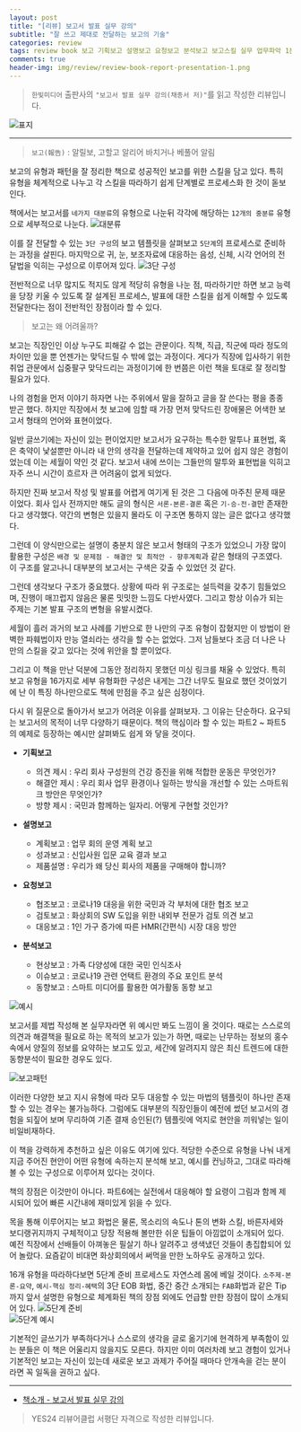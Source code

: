 ```yaml
---  
layout: post  
title: "[리뷰] 보고서 발표 실무 강의"  
subtitle: "잘 쓰고 제대로 전달하는 보고의 기술"  
categories: review  
tags: review book 보고 기획보고 설명보고 요청보고 분석보고 보고스킬 실무 업무파악 1분보고  
comments: true  
header-img: img/review/review-book-report-presentation-1.png
---  
```

  
> `한빛미디어` 출판사의 `"보고서 발표 실무 강의(채종서 저)"`를 읽고 작성한 리뷰입니다.  

![표지](https://theorydb.github.io/assets/img/review/review-book-report-presentation-1.png)  

---

> `보고(報告)` : 알릴보, 고할고
> 알리어 바치거나 베풀어 알림

보고의 유형과 패턴을 잘 정리한 책으로 성공적인 보고를 위한 스킬을 담고 있다. 특히 유형을 체계적으로 나누고 각 스킬을 따라하기 쉽게 단계별로 프로세스화 한 것이 돋보인다.

책에서는 보고서를 `네가지 대분류`의 유형으로 나눈뒤 각각에 해당하는 `12개의 중분류` 유형으로 세부적으로 나눈다. 
![대분류](https://theorydb.github.io/assets/img/review/review-book-report-presentation-2.png)  

이를 잘 전달할 수 있는 `3단 구성`의 보고 템플릿을 살펴보고 `5단계`의 프로세스로 준비하는 과정을 살핀다. 마지막으로 귀, 눈, 보조자료에 대응하는 음성, 신체, 시각 언어의 전달법을 익히는 구성으로 이루어져 있다.
![3단 구성](https://theorydb.github.io/assets/img/review/review-book-report-presentation-4.png)  

전반적으로 너무 많지도 적지도 않게 적당히 유형을 나눈 점, 따라하기만 하면 보고 능력을 당장 키울 수 있도록 잘 설계된 프로세스, 발표에 대한 스킬을 쉽게 이해할 수 있도록 전달한다는 점이 전반적인 장점이라 할 수 있다. 

> 보고는 왜 어려울까?

보고는 직장인인 이상 누구도 피해갈 수 없는 관문이다. 직책, 직급, 직군에 따라 정도의 차이만 있을 뿐 언젠가는 맞닥드릴 수 밖에 없는 과정이다. 게다가 직장에 입사하기 위한 취업 관문에서 십중팔구 맞닥드리는 과정이기에 한 번쯤은 이런 책을 토대로 잘 정리할 필요가 있다.

나의 경험을 먼저 이야기 하자면 나는 주위에서 말을 잘하고 글을 잘 쓴다는 평을 종종 받곤 했다. 하지만 직장에서 첫 보고에 임할 때 가장 먼저 맞닥드린 장애물은 어색한 보고서 형태의 언어와 표현이었다. 

일반 글쓰기에는 자신이 있는 편이었지만 보고서가 요구하는 특수한 말투나 표현법, 혹은 축약이 낯설뿐만 아니라 내 안의 생각을 전달하는데 제약하고 있어 쉽지 않은 경험이었는데 이는 세월이 약인 것 같다. 보고서 내에 쓰이는 그들만의 말투와 표현법을 익히고 자주 쓰니 시간이 흐르자 큰 어려움이 없게 되었다.

하지만 진짜 보고서 작성 및 발표를 어렵게 여기게 된 것은 그 다음에 마주친 문제 때문이었다. 회사 입사 전까지만 해도 글의 형식은 `서론-본론-결론` 혹은 `기-승-전-결`만 존재한다고 생각했다. 약간의 변형은 있을지 몰라도 이 구조면 통하지 않는 글은 없다고 생각했다. 

그런데 이 양식만으로는 설명이 충분치 않은 보고서 형태의 구조가 있었으니 가장 많이 활용한 구성은 `배경 및 문제점 - 해결안 및 최적안 - 향후계획`과 같은 형태의 구조였다. 이 구조를 알고나니 대부분의 보고서는 구색은 갖출 수 있었던 것 같다.

그런데 생각보다 구조가 중요했다. 상황에 따라 위 구조로는 설득력을 갖추기 힘들었으며, 진행이 매끄럽지 않음은 물론 밋밋한 느낌도 다반사였다. 그리고 항상 이슈가 되는 주제는 기본 발표 구조의 변형을 유발시켰다. 

세월이 흘러 과거의 보고 사례를 기반으로 한 나만의 구조 유형이 잡혔지만 이 방법이 완벽한 파훼법이자 만능 열쇠라는 생각을 할 수는 없었다. 그저 남들보다 조금 더 나은 나만의 스킬을 갖고 있다는 것에 위안을 할 뿐이었다. 

그리고 이 책을 만난 덕분에 그동안 정리하지 못했던 미싱 링크를 채울 수 있었다. 특히 보고 유형을 16가지로 세부 유형화한 구성은 내게는 그간 너무도 필요로 했던 것이었기에 난 이 특징 하나만으로도 책에 만점을 주고 싶은 심정이다. 

다시 위 질문으로 돌아가서 보고가 어려운 이유를 살펴보자. 그 이유는 단순하다. 요구되는 보고서의 목적이 너무 다양하기 때문이다. 책의 핵심이라 할 수 있는 파트2 ~ 파트5의 예제로 등장하는 예시만 살펴봐도 쉽게 와 닿을 것이다.

* __기획보고__   
  * 의견 제시 : 우리 회사 구성원의 건강 증진을 위해 적합한 운동은 무엇인가?
  * 해결안 제시 : 우리 회사 업무 환경이나 일하는 방식을 개선할 수 있는 스마트워크 방안은 무엇인가?
  * 방향 제시 : 국민과 함께하는 일자리. 어떻게 구현할 것인가?

* __설명보고__  
  * 계획보고 : 업무 회의 운영 계획 보고 
  * 성과보고 : 신입사원 입문 교육 결과 보고 
  * 제품설명 : 우리가 왜 당신 회사의 제품을 구매해야 합니까?

* __요청보고__  
  * 협조보고 : 코로나19 대응을 위한 국민과 각 부처에 대한 협조 보고
  * 검토보고 : 화상회의 SW 도입을 위한 내외부 전문가 검토 의견 보고 
  * 대응보고 : 1인 가구 증가에 따른 HMR(간편식) 시장 대응 방안

* __분석보고__  
  * 현상보고 : 가족 다양성에 대한 국민 인식조사 
  * 이슈보고 : 코로나19 관련 언택트 환경의 주요 포인트 분석
  * 동향보고 : 스마트 미디어를 활용한 여가활동 동향 보고 

![예시](https://theorydb.github.io/assets/img/review/review-book-report-presentation-6.png)  

보고서를 제법 작성해 본 실무자라면 위 예시만 봐도 느낌이 올 것이다. 때로는 스스로의 의견과 해결책을 필요로 하는 목적의 보고가 있는가 하면, 때로는 난무하는 정보의 홍수속에서 양질의 정보를 요약하는 보고도 있고, 세간에 알려지지 않은 최신 트렌드에 대한 동향분석이 필요한 경우도 있다. 

![보고패턴](https://theorydb.github.io/assets/img/review/review-book-report-presentation-3.png)  

이러한 다양한 보고 지시 유형에 따라 모두 대응할 수 있는 마법의 템플릿이 하나만 존재할 수 있는 경우는 불가능하다. 그럼에도 대부분의 직장인들이 예전에 썼던 보고서의 경험을 되짚어 보며 무리하여 기존 결재 승인된(?) 템플릿에 억지로 현안을 끼워넣는 일이 비일비재하다.

이 책을 강력하게 추천하고 싶은 이유도 여기에 있다. 적당한 수준으로 유형을 나눠 내게 지금 주어진 현안이 어떤 유형에 속하는지 분석해 보고, 예시를 컨닝하고, 그대로 따라해볼 수 있는 구성으로 이루어져 있다는 것이다. 

책의 장점은 이것만이 아니다. 파트6에는 실전에서 대응해야 할 요령이 그림과 함께 제시되어 있어 빠른 시간내에 재미있게 읽을 수 있다. 

목을 통해 이루어지는 보고 화법은 물론, 목소리의 속도나 톤의 변화 스킬, 바른자세와 보디랭귀지까지 구체적이고 당장 적용해 볼만한 쉬운 팁들이 아낌없이 소개되어 있다. 예전 직장에서 선배들이 아껴놓은 필살기 하나 알려주고 생색냈던 것들이 총집합되어 있어 놀랐다. 요즘같이 비대면 화상회의에서 써먹을 만한 노하우도 공개하고 있다. 

16개 유형을 따라하다보면 5단계 준비 프로세스도 자연스레 몸에 베일 것이다. `소주제-본론-요약`, `예시-핵심 정리-혜택`의 3단 EOB 화법, 중간 중간 소개되는 `FAB`화법과 같은 Tip까지 앞서 설명한 유형으로 체계화된 책의 장점 외에도 언급할 만한 장점이 많이 소개되어 있다. 
![5단계 준비](https://theorydb.github.io/assets/img/review/review-book-report-presentation-5.png)  
![5단계 예시](https://theorydb.github.io/assets/img/review/review-book-report-presentation-7.png)  

기본적인 글쓰기가 부족하다거나 스스로의 생각을 글로 옮기기에 현격하게 부족함이 있는 분들은 이 책은 어울리지 않을지도 모른다. 하지만 이미 여러차례 보고 경험이 있거나 기본적인 보고는 자신이 있는데 새로운 보고 과제가 주어질 때마다 안개속을 걷는 분이라면 꼭 일독을 권하고 싶다. 

---

* [책소개 - 보고서 발표 실무 강의](http://www.yes24.com/Product/Goods/101902381)

> YES24 리뷰어클럽 서평단 자격으로 작성한 리뷰입니다.